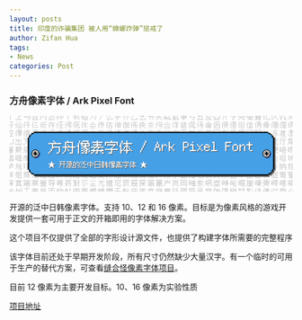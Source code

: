 ```yaml
---
layout: posts
title: 印度的诈骗集团 被人用“蟑螂炸弹”惩戒了
author: Zifan Hua
tags:
- News
categories: Post
---
```


### 方舟像素字体 / Ark Pixel Font 

![方舟像素字体](https://github.com/TakWolf/ark-pixel-font/blob/develop/docs/itch-io-banner.png)

开源的泛中日韩像素字体。支持 10、12 和 16 像素。目标是为像素风格的游戏开发提供一套可用于正文的开箱即用的字体解决方案。

这个项目不仅提供了全部的字形设计源文件，也提供了构建字体所需要的完整程序

该字体目前还处于早期开发阶段，所有尺寸仍然缺少大量汉字。有一个临时的可用于生产的替代方案，可查看[缝合怪像素字体项目](https://github.com/TakWolf/fusion-pixel-font)。

目前 12 像素为主要开发目标。10、16 像素为实验性质

[项目地址](https://github.com/TakWolf/ark-pixel-font)

